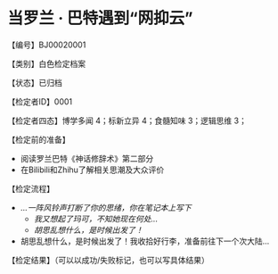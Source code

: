 # 当罗兰 · 巴特遇到“网抑云”

【编号】BJ00020001

【类别】白色检定档案

【状态】已归档

【检定者ID】0001

【检定者四态】博学多闻 4；标新立异 4；食髓知味 3；逻辑思维 3；

【检定前的准备】

- 阅读罗兰巴特《神话修辞术》第二部分
- 在Bilibili和Zhihu了解相关思潮及大众评价

【检定流程】

- *...一阵风铃声打断了你的思绪，你在笔记本上写下*
  - *我又想起了玛可，不知她现在何处...*
  - *胡思乱想什么，是时候出发了！*
- 胡思乱想什么，是时候出发了！我收拾好行李，准备前往下一个次大陆...

【检定结果】（可以以成功/失败标记，也可以写具体结果）